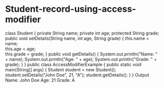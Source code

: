 # Student-record-using-access-modifier
class Student {
    private String name;
    private int age;
    protected String grade;
      public void setDetails(String name, int age, String grade) {
        this.name = name;   
        this.age = age;    
        this.grade = grade; 
    }
    public void getDetails() {
        System.out.println("Name: " + name);
        System.out.println("Age: " + age);
        System.out.println("Grade: " + grade);
    }
}
public class AccessModifierExample {
    public static void main(String[] args) {
            Student student = new Student();
        student.setDetails("John Doe", 21, "A");
        student.getDetails();
    }
}
Output 
Name: John Doe
Age: 21
Grade: A
